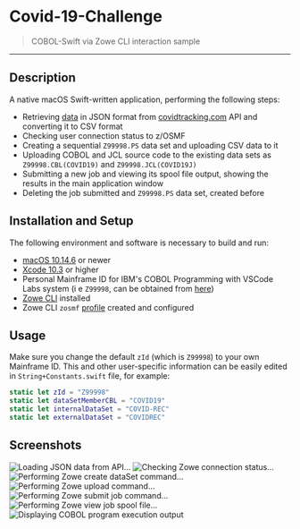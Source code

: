 # Covid-19-Challenge

> COBOL-Swift via Zowe CLI interaction sample

---

## Description

A native macOS Swift-written application, performing the following steps:

- Retrieving <a href="https://covidtracking.com/api/v1/states/current.json" target="_blank">data</a> in JSON format from <a href="https://covidtracking.com/data/api" target="_blank">covidtracking.com</a> API and converting it to CSV format
- Checking user connection status to z/OSMF
- Creating a sequential `Z99998.PS` data set and uploading CSV data to it
- Uploading COBOL and JCL source code to the existing data sets as `Z99998.CBL(COVID19)` and `Z99998.JCL(COVID19J)`
- Submitting a new job and viewing its spool file output, showing the results in the main application window
- Deleting the job submitted and `Z99998.PS` data set, created before

## Installation and Setup

The following environment and software is necessary to build and run:

- <a href="https://apps.apple.com/us/app/macos-catalina/id1466841314" target="_blank">macOS 10.14.6</a> or newer
- <a href="https://apps.apple.com/us/app/xcode/id497799835" target="_blank">Xcode 10.3</a> or higher
- Personal Mainframe ID for IBM's COBOL Programming with VSCode Labs system (i e `Z99998`, can be obtained from <a href="https://www-01.ibm.com/events/wwe/ast/mtm/cobolvscode.nsf/enrollall?openform" target="_blank">here</a>)
- <a href="https://github.com/zowe/zowe-cli" target="_blank">Zowe CLI</a> installed
- Zowe CLI `zosmf` <a href="https://github.com/zowe/zowe-cli#configure-zowe-cli" target="_blank">profile</a> created and configured

## Usage

Make sure you change the default `zId` (which is `Z99998`) to your own Mainframe ID. This and other user-specific information can be easily edited in `String+Constants.swift` file, for example:
```swift
static let zId = "Z99998"
static let dataSetMemberCBL = "COVID19"
static let internalDataSet = "COVID-REC"
static let externalDataSet = "COVIDREC"
```

## Screenshots
![Loading JSON data from API...](/../screenshots/Scrshots/COVID-19%20Challenge01.jpg?raw=true "Loading JSON data from API...")
![Checking Zowe connection status...](/../screenshots/Scrshots/COVID-19%20Challenge02.jpg?raw=true "Checking Zowe connection status...")
![Performing Zowe create dataSet command...](/../screenshots/Scrshots/COVID-19%20Challenge03.jpg?raw=true "Performing Zowe create dataSet command...")
![Performing Zowe upload command...](/../screenshots/Scrshots/COVID-19%20Challenge04.jpg?raw=true "Performing Zowe upload command...")
![Performing Zowe submit job command...](/../screenshots/Scrshots/COVID-19%20Challenge05.jpg?raw=true "Performing Zowe submit job command...")
![Performing Zowe view job spool file...](/../screenshots/Scrshots/COVID-19%20Challenge06.jpg?raw=true "Performing Zowe view job spool file...")
![Displaying COBOL program execution output](/../screenshots/Scrshots/COVID-19%20Challenge07.jpg?raw=true "Displaying COBOL program execution output")
